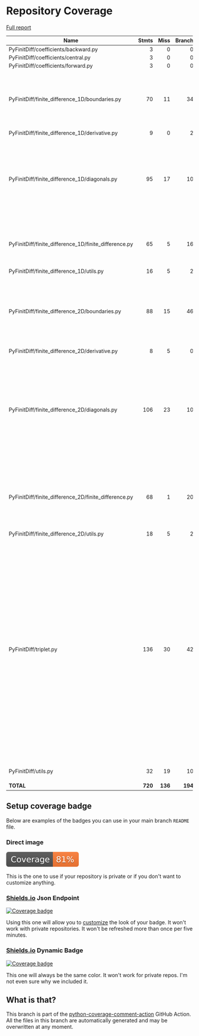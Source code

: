 # Repository Coverage

[Full report](https://htmlpreview.github.io/?https://github.com/MartinPdeS/PyFinitDiff/blob/python-coverage-comment-action-data/htmlcov/index.html)

| Name                                                     |    Stmts |     Miss |   Branch |   BrPart |   Cover |   Missing |
|--------------------------------------------------------- | -------: | -------: | -------: | -------: | ------: | --------: |
| PyFinitDiff/coefficients/backward.py                     |        3 |        0 |        0 |        0 |    100% |           |
| PyFinitDiff/coefficients/central.py                      |        3 |        0 |        0 |        0 |    100% |           |
| PyFinitDiff/coefficients/forward.py                      |        3 |        0 |        0 |        0 |    100% |           |
| PyFinitDiff/finite\_difference\_1D/boundaries.py         |       70 |       11 |       34 |        6 |     80% |46, 49-52, 79-80, 114-115, 138, 181->184, 188 |
| PyFinitDiff/finite\_difference\_1D/derivative.py         |        9 |        0 |        2 |        0 |    100% |           |
| PyFinitDiff/finite\_difference\_1D/diagonals.py          |       95 |       17 |       10 |        1 |     83% |31->30, 91-97, 104, 127-129, 138-143, 174, 191-193, 243-245, 248 |
| PyFinitDiff/finite\_difference\_1D/finite\_difference.py |       65 |        5 |       16 |        4 |     86% |56->55, 57, 60->59, 66-68, 71->70, 75->74, 76 |
| PyFinitDiff/finite\_difference\_1D/utils.py              |       16 |        5 |        2 |        0 |     72% |     48-54 |
| PyFinitDiff/finite\_difference\_2D/boundaries.py         |       88 |       15 |       46 |        3 |     78% |45-46, 72->77, 116-117, 140, 182->exit, 194-199, 207-212 |
| PyFinitDiff/finite\_difference\_2D/derivative.py         |        8 |        5 |        0 |        0 |     38% |     35-53 |
| PyFinitDiff/finite\_difference\_2D/diagonals.py          |      106 |       23 |       10 |        1 |     79% |45->44, 93-97, 104, 153-154, 163-166, 198, 220-221, 279-281, 290-292, 304-305, 314 |
| PyFinitDiff/finite\_difference\_2D/finite\_difference.py |       68 |        1 |       20 |        7 |     91% |70->69, 72, 75->74, 83->85, 88->87, 93->92, 191->198, 198->exit |
| PyFinitDiff/finite\_difference\_2D/utils.py              |       18 |        5 |        2 |        0 |     75% |     56-65 |
| PyFinitDiff/triplet.py                                   |      136 |       30 |       42 |       13 |     71% |26, 29, 32->31, 37->36, 42->41, 47->46, 52->51, 54, 57->56, 59, 63-64, 68-69, 73-74, 78-79, 83, 87, 125-126, 130-131, 135, 139-140, 144-150, 159->158, 164->163, 169->168, 174->173, 179->178, 190-191 |
| PyFinitDiff/utils.py                                     |       32 |       19 |       10 |        0 |     31% |10-29, 98-104 |
|                                                **TOTAL** |  **720** |  **136** |  **194** |   **35** | **77%** |           |


## Setup coverage badge

Below are examples of the badges you can use in your main branch `README` file.

### Direct image

[![Coverage badge](https://raw.githubusercontent.com/MartinPdeS/PyFinitDiff/python-coverage-comment-action-data/badge.svg)](https://htmlpreview.github.io/?https://github.com/MartinPdeS/PyFinitDiff/blob/python-coverage-comment-action-data/htmlcov/index.html)

This is the one to use if your repository is private or if you don't want to customize anything.

### [Shields.io](https://shields.io) Json Endpoint

[![Coverage badge](https://img.shields.io/endpoint?url=https://raw.githubusercontent.com/MartinPdeS/PyFinitDiff/python-coverage-comment-action-data/endpoint.json)](https://htmlpreview.github.io/?https://github.com/MartinPdeS/PyFinitDiff/blob/python-coverage-comment-action-data/htmlcov/index.html)

Using this one will allow you to [customize](https://shields.io/endpoint) the look of your badge.
It won't work with private repositories. It won't be refreshed more than once per five minutes.

### [Shields.io](https://shields.io) Dynamic Badge

[![Coverage badge](https://img.shields.io/badge/dynamic/json?color=brightgreen&label=coverage&query=%24.message&url=https%3A%2F%2Fraw.githubusercontent.com%2FMartinPdeS%2FPyFinitDiff%2Fpython-coverage-comment-action-data%2Fendpoint.json)](https://htmlpreview.github.io/?https://github.com/MartinPdeS/PyFinitDiff/blob/python-coverage-comment-action-data/htmlcov/index.html)

This one will always be the same color. It won't work for private repos. I'm not even sure why we included it.

## What is that?

This branch is part of the
[python-coverage-comment-action](https://github.com/marketplace/actions/python-coverage-comment)
GitHub Action. All the files in this branch are automatically generated and may be
overwritten at any moment.